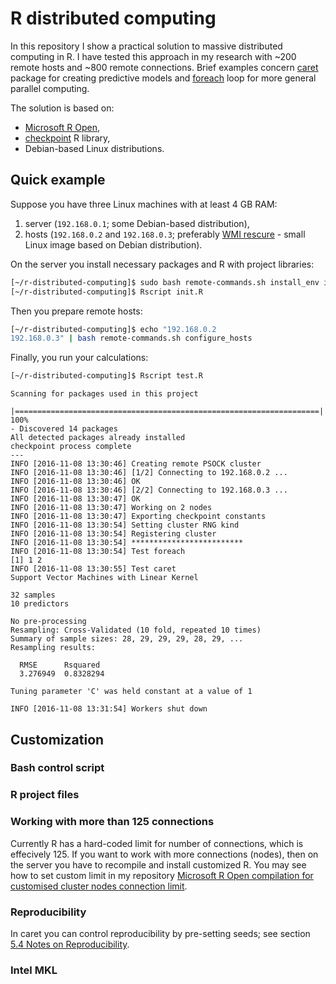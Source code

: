 # R distributed computing

In this repository I show a practical solution to massive distributed computing in R. I have tested this approach in my research with ~200 remote hosts and ~800 remote connections. Brief examples concern [caret](https://topepo.github.io/caret/) package for creating predictive models and [foreach](https://cran.r-project.org/web/packages/doParallel/index.html) loop for more general parallel computing. 

The solution is based on:
 * [Microsoft R Open](http://mran.microsoft.com/), 
 * [checkpoint](https://github.com/RevolutionAnalytics/checkpoint) R library,
 * Debian-based Linux distributions.

## Quick example

Suppose you have three Linux machines with at least 4 GB RAM:

1. server (`192.168.0.1`; some Debian-based distribution),
2. hosts (`192.168.0.2` and `192.168.0.3`; preferably [WMI rescure](http://rescue.wmi.amu.edu.pl) - small Linux image based on Debian distribution).

On the server you install necessary packages and R with project libraries:

```bash
[~/r-distributed-computing]$ sudo bash remote-commands.sh install_env install_mro
[~/r-distributed-computing]$ Rscript init.R
```

Then you prepare remote hosts:

```bash
[~/r-distributed-computing]$ echo "192.168.0.2
192.168.0.3" | bash remote-commands.sh configure_hosts
```

Finally, you run your calculations:

```bash
[~/r-distributed-computing]$ Rscript test.R
```
```
Scanning for packages used in this project
  |====================================================================| 100%
- Discovered 14 packages
All detected packages already installed
checkpoint process complete
---
INFO [2016-11-08 13:30:46] Creating remote PSOCK cluster
INFO [2016-11-08 13:30:46] [1/2] Connecting to 192.168.0.2 ... 
INFO [2016-11-08 13:30:46] OK
INFO [2016-11-08 13:30:46] [2/2] Connecting to 192.168.0.3 ... 
INFO [2016-11-08 13:30:47] OK
INFO [2016-11-08 13:30:47] Working on 2 nodes
INFO [2016-11-08 13:30:47] Exporting checkpoint constants
INFO [2016-11-08 13:30:54] Setting cluster RNG kind
INFO [2016-11-08 13:30:54] Registering cluster
INFO [2016-11-08 13:30:54] *************************
INFO [2016-11-08 13:30:54] Test foreach
[1] 1 2
INFO [2016-11-08 13:30:55] Test caret
Support Vector Machines with Linear Kernel 

32 samples
10 predictors

No pre-processing
Resampling: Cross-Validated (10 fold, repeated 10 times) 
Summary of sample sizes: 28, 29, 29, 29, 28, 29, ... 
Resampling results:

  RMSE      Rsquared 
  3.276949  0.8328294

Tuning parameter 'C' was held constant at a value of 1

INFO [2016-11-08 13:31:54] Workers shut down
```

## Customization

### Bash control script

### R project files

### Working with more than 125 connections

Currently R has a hard-coded limit for number of connections, which is effecively 125. If you want to work with more connections (nodes), then on the server you have to recompile and install customized R. You may see how to set custom limit in my repository [Microsoft R Open compilation for customised cluster nodes connection limit](https://github.com/andre-wojtowicz/r-compile-customised-mro).

### Reproducibility

In caret you can control reproducibility by pre-setting seeds; see section [5.4 Notes on Reproducibility](https://topepo.github.io/caret/model-training-and-tuning.html#repro).

### Intel MKL
